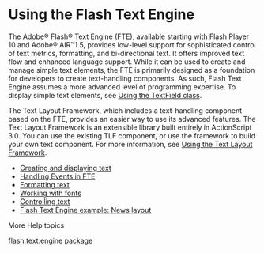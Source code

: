 # Using the Flash Text Engine

The Adobe® Flash® Text Engine (FTE), available starting with Flash Player 10 and
Adobe® AIR™1.5, provides low-level support for sophisticated control of text
metrics, formatting, and bi-directional text. It offers improved text flow and
enhanced language support. While it can be used to create and manage simple text
elements, the FTE is primarily designed as a foundation for developers to create
text-handling components. As such, Flash Text Engine assumes a more advanced
level of programming expertise. To display simple text elements, see
[Using the TextField class](../using-the-textfield-class/index.md).

The Text Layout Framework, which includes a text-handling component based on the
FTE, provides an easier way to use its advanced features. The Text Layout
Framework is an extensible library built entirely in ActionScript 3.0. You can
use the existing TLF component, or use the framework to build your own text
component. For more information, see
[Using the Text Layout Framework](../using-the-text-layout-framework.md).

- [Creating and displaying text](./creating-and-displaying-text.md)
- [Handling Events in FTE](./handling-events-in-fte.md)
- [Formatting text](./formatting-text.md)
- [Working with fonts](./working-with-fonts.md)
- [Controlling text](./controlling-text.md)
- [Flash Text Engine example: News layout](./flash-text-engine-example-news-layout.md)

More Help topics

[flash.text.engine package](https://airsdk.dev/reference/actionscript/3.0/flash/text/engine/package-detail.html)
